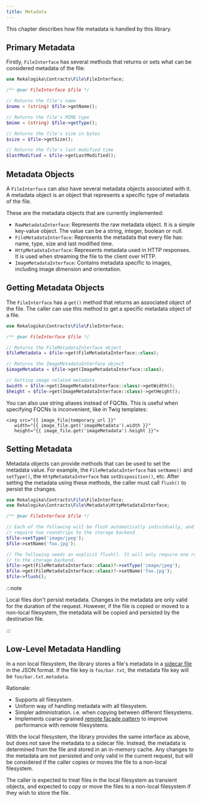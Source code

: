 ```yaml
---
title: Metadata
---
```


This chapter describes how file metadata is handled by this library.

## Primary Metadata

Firstly, `FileInterface` has several methods that returns or sets what can be
considered metadata of the file:

```php
use Rekalogika\Contracts\File\FileInterface;

/** @var FileInterface $file */

// Returns the file's name
$name = (string) $file->getName();

// Returns the file's MIME type
$mime = (string) $file->getType();

// Returns the file's size in bytes
$size = $file->getSize();

// Returns the file's last modified time
$lastModified = $file->getLastModified();
```

## Metadata Objects

A `FileInterface` can also have several metadata objects associated with it. A
metadata object is an object that represents a specific type of metadata of the
file.

These are the metadata objects that are currently implemented:

* `RawMetadataInterface`: Represents the raw metadata object. It is a simple
  key-value object. The value can be a string, integer, boolean or null.
* `FileMetadataInterface`: Represents the metadata that every file has: name,
  type, size and last modified time.
* `HttpMetadataInterface`: Represents metadata used in HTTP responses. It is 
  used when streaming the file to the client over HTTP.
* `ImageMetadataInterface`: Contains metadata specific to images, including
  image dimension and orientation.

## Getting Metadata Objects

The `FileInterface` has a `get()` method that returns an associated object of
the file. The caller can use this method to get a specific metadata object of a
file.

```php
use Rekalogika\Contracts\File\FileInterface;

/** @var FileInterface $file */

// Returns the FileMetadataInterface object
$fileMetadata = $file->get(FileMetadataInterface::class);

// Returns the ImageMetadataInterface object
$imageMetadata = $file->get(ImageMetadataInterface::class);

// Getting image related metadata
$width = $file->get(ImageMetadataInterface::class)->getWidth();
$height = $file->get(ImageMetadataInterface::class)->getHeight();
```

You can also use string aliases instead of FQCNs. This is useful when specifying
FQCNs is inconvenient, like in Twig templates:

```twig
<img src="{{ image_file|temporary_url }}"
   width="{{ image_file.get('imageMetadata').width }}"
   height="{{ image_file.get('imageMetadata').height }}">
```

## Setting Metadata

Metadata objects can provide methods that can be used to set the metadata value.
For example, the `FileMetadataInterface` has `setName()` and `setType()`, the
`HttpMetadataInterface` has `setDisposition()`, etc. After setting the metadata
using these methods, the caller must call `flush()` to persist the changes.

```php
use Rekalogika\Contracts\File\FileInterface;
use Rekalogika\Contracts\File\Metadata\HttpMetadataInterface;

/** @var FileInterface $file */

// Each of the following will be flush automatically individually, and will
// require two roundtrips to the storage backend
$file->setType('image/jpeg');
$file->setName('foo.jpg');

// The following needs an explicit flush(). It will only require one roundtrip
// to the storage backend.
$file->get(FileMetadataInterface::class)?->setType('image/jpeg'); 
$file->get(FileMetadataInterface::class)?->setName('foo.jpg'); 
$file->flush();
```

:::note

Local files don't persist metadata. Changes in the metadata are only valid for
the duration of the request. However, if the file is copied or moved to a
non-local filesystem, the metadata will be copied and persisted by the
destination file.

:::

## Low-Level Metadata Handling

In a non local filesystem, the library stores a file's metadata in a [sidecar
file](https://en.wikipedia.org/wiki/Sidecar_file) in the JSON format. If the
file key is `foo/bar.txt`, the metadata file key will be
`foo/bar.txt.metadata`.

Rationale:

* Supports all filesystem.
* Uniform way of handling metadata with all filesystem.
* Simpler administration. i.e. when copying between different filesystems.
* Implements coarse-grained [remote façade pattern](https://martinfowler.com/eaaCatalog/remoteFacade.html) to improve performance with remote filesystems.

With the local filesystem, the library provides the same interface as above, but
does not save the metadata to a sidecar file. Instead, the metadata is
determined from the file and stored in an in-memory cache. Any changes to the
metadata are not persisted and only valid in the current request, but will be
considered if the caller copies or moves the file to a non-local filesystem.

The caller is expected to treat files in the local filesystem as transient
objects, and expected to copy or move the files to a non-local filesystem if
they wish to store the file.

